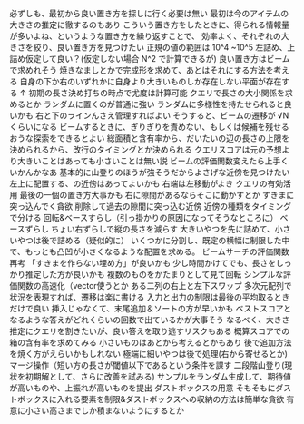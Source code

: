 必ずしも、最初から良い置き方を探しに行く必要は無い
最初は今のアイテムの大きさの推定に徹するのもあり
こういう置き方をしたときに、得られる情報量が多いよね、というような置き方を繰り返すことで、
効率よく、それぞれの大きさを絞り、良い置き方を見つけたい
正規の値の範囲は 10^4 ~10^5
左詰め、上詰め仮定して良い？(仮定しない場合 N^2 で計算できるが)
良い置き方はビームで求めれそう
焼きなましとかで完成形を求めて、あとはそれにする方法を考える
自身の下か右のいずれかに自身より大きいものしか存在しない平面が存在する ↑
初期の長さ決め打ちの時点で尤度は計算可能
クエリで長さの大小関係を求めるとか
ランダムに置くのが普通に強い
ランダムに多様性を持たせられると良いかも
右と下のラインんさえ管理すればよい
そうすると、ビームの遷移が √N くらいになる
ビームするときに、ぎりぎりを責めない、もしくは候補を残せるおうな探索をできるとよい
総面積と含有率から、だいたいの辺の長さの上限を決められるから、改行のタイミングとか決められる
クエリスコアは元の予想より大きいことはあっても小さいことは無い説
ビームの評価関数変えたら上手くいかんかなあ
基本的に山登りのほうが強そうだからよさげな近傍を見つけたい
左上に配置する、の近傍はあってよいかも
右端は左移動がよき
クエリの有効活用
最後の一個の置き方大事かも
右に隙間があるならそこに動かすとか
すきまに突っ込んでく貪欲
削除して過去の隙間に突っ込む近傍
近傍の種類をタイミングで分ける
回転&ベースすらし（引っ掛かりの原因になってそうなところに）
ベースずらし
ちょい右ずらしで縦の長さを減らす
大きいやつを先に詰めて、小さいやつは後で詰める（疑似的に）
いくつかに分割し、既定の横幅に制限した中で、もっとも凸凹が小さくなるような配置を求める。
ビームサーチの評価関数再考
「すきまを作らない埋め方」が良いかも
少し時間かけてでも、長さをしっかり推定した方が良いかも
複数のものをかたまりとして見て回転
シンプルな評価関数の高速化（vector使うとか
ある二列の右上と左下スワップ
多次元配列で状況を表現すれば、遷移は楽に書ける
入力と出力の制限は最後の平均取るときだけで良い
挿入じゃなくて、末尾追加＆ソートの方が早いかも
ベストスコアとなるような答えがどれくらいの回数で出ているかが大事そう
なるべく、大きさ推定にクエリを割きたいが、良い答えを取り逃すリスクもある
概算スコアでの箱の含有率を求めてみる
小さいものはあとから考えるとかもあり
後で追加方法を焼く方がえらいかもしれない
極端に細いやつは後で処理(右から寄せるとか)
マージ操作（短い方の長さが閾値以下であるという条件を課す
二段階山登り(現状を初期解として、さらに改善を試みる)
サンプルをランダム生成して、期待値が高いものや、上振れが高いものを提出
ダストボックスの用意
そもそもにダストボックスに入れる要素を制限&ダストボックスへの収納の方法は簡単な貪欲
有意に小さい高さまでしか積まないようにするとか